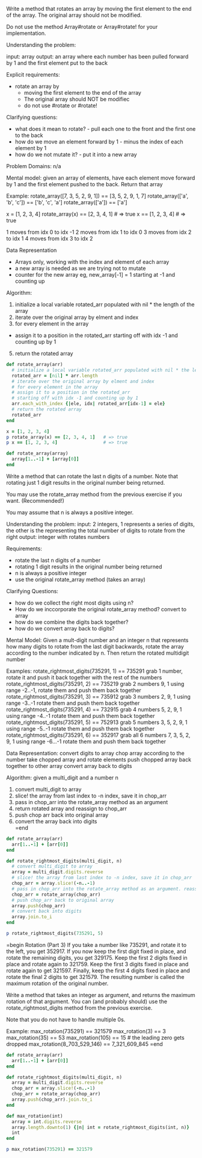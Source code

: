 Write a method that rotates an array by moving the first element to the end of the array. The original array should not be modified.

Do not use the method Array#rotate or Array#rotate! for your implementation.

Understanding the problem:

input: array
output: an array where each number has been pulled forward by 1 and the first element put to the back

Explicit requirements:

- rotate an array by
  - moving the first element to the end of the array
  - The original array should NOT be modifiec
  - do not use #rotate or #rotate!

Clarifying questions: 

- what does it mean to rotate? - pull each one to the front and the first one to the back
- how do we move an element forward by 1 - minus the index of each element by 1
- how do we not mutate it? - put it into a new array

Problem Domains: n/a

Mental model: given an array of elements, have each element move forward by 1 and the first element pushed to the back. Return that array

Example:
rotate_array([7, 3, 5, 2, 9, 1]) == [3, 5, 2, 9, 1, 7]
rotate_array(['a', 'b', 'c']) == ['b', 'c', 'a']
rotate_array(['a']) == ['a']

x = [1, 2, 3, 4]
rotate_array(x) == [2, 3, 4, 1]   # => true
x == [1, 2, 3, 4]                 # => true

1 moves from idx 0 to idx -1
2 moves from idx 1 to idx 0
3 moves from idx 2 to idx 1
4 moves from idx 3 to idx 2

Data Representation

- Arrays only, working with the index and element of each array
- a new array is needed as we are trying not to mutate
- counter for the new array eg, new_array[-1] = 1 starting at -1 and counting up

Algorithm:

1. initialize a local variable rotated_arr populated with nil * the length of the array
2. iterate over the original array by elment and index
3. for every element in the array

  -  assign it to a position in the rotated_arr starting off with idx -1 and counting up by 1

5. return the rotated array  

```ruby
def rotate_array(arr)
  # initialize a local variable rotated_arr populated with nil * the length of the array
  rotated_arr = [nil] * arr.length
  # iterate over the original array by elment and index
  # for every element in the array
  # assign it to a position in the rotated_arr
  # starting off with idx -1 and counting up by 1
  arr.each_with_index {|ele, idx| rotated_arr[idx-1] = ele}
  # return the rotated array
  rotated_arr
end

x = [1, 2, 3, 4]
p rotate_array(x) == [2, 3, 4, 1]   # => true
p x == [1, 2, 3, 4]                 # => true
```

```ruby
def rotate_array(array)
  array[1..-1] + [array[0]]
end
```

Write a method that can rotate the last n digits of a number. Note that rotating just 1 digit results in the original number being returned.

You may use the rotate_array method from the previous exercise if you want. (Recommended!)

You may assume that n is always a positive integer.

Understanding the problem: 
input: 2 integers, 1 represents a series of digits, the other is the representing the total number of digits to rotate from the right
output: integer with rotates numbers

Requirements:
- rotate the last n digits of a number 
- rotating 1 digit results in the original number being returned
- n is always a positive integer
- use the original rotate_array method (takes an array)

Clarifying Questions:
- how do we collect the right most digits using n?
- How do we inccorporate the original rotate_array method? convert to array
- how do we combine the digits back together?
- how do we convert array back to digits?
  

Mental Model:
Given a mult-digit number and an integer n that represents how many digits to rotate from the last digit backwards, rotate the array according to the number indicated by n. Then return the rotated multidigit number

Examples:
rotate_rightmost_digits(735291, 1) == 735291
grab 1 number, rotate it and push it back together with the rest of the numbers 
rotate_rightmost_digits(735291, 2) == 735219
grab 2 numbers 9, 1 using range -2..-1, rotate them and push them back together
rotate_rightmost_digits(735291, 3) == 735912
grab 3 numbers 2, 9, 1 using range -3..-1 rotate them and push them back together
rotate_rightmost_digits(735291, 4) == 732915
grab 4 numbers 5, 2, 9, 1 using range -4..-1 rotate them and push them back together
rotate_rightmost_digits(735291, 5) == 752913
grab 5 numbers 3, 5, 2, 9, 1 using range -5..-1 rotate them and push them back together
rotate_rightmost_digits(735291, 6) == 352917
grab all 6 numbers 7, 3, 5, 2, 9, 1 using range -6...-1 rotate them and push them back together

Data Representation: 
convert digits to array
chop array according to the number
take chopped array and rotate elements
push chopped array back together to other array
convert array back to digits

Algorithm:
given a multi_digit and a number n

1. convert multi_digit to array
2. slice! the array from last index to -n index, save it in chop_arr
3. pass in chop_arr into the rotate_array method as an argument
4. return rotated array and reassign to chop_arr
5. push chop arr back into original array
6. convert the array back into digits  
=end

```ruby
def rotate_array(arr)
  arr[1..-1] + [arr[0]]
end

def rotate_rightmost_digits(multi_digit, n)
  # convert multi_digit to array
  array = multi_digit.digits.reverse
  # slice! the array from last index to -n index, save it in chop_arr
  chop_arr = array.slice!(-n..-1)
  # pass in chop_arr into the rotate_array method as an argument. reassign chop_arr
  chop_arr = rotate_array(chop_arr)
  # push chop_arr back to original array
  array.push(chop_arr)
  # convert back into digits
  array.join.to_i
end  

p rotate_rightmost_digits(735291, 5)
```

=begin
Rotation (Part 3)
If you take a number like 735291, and rotate it to the left, you get 352917. If you now keep the first digit fixed in place, and rotate the remaining digits, you get 329175. Keep the first 2 digits fixed in place and rotate again to 321759. Keep the first 3 digits fixed in place and rotate again to get 321597. Finally, keep the first 4 digits fixed in place and rotate the final 2 digits to get 321579. The resulting number is called the maximum rotation of the original number.

Write a method that takes an integer as argument, and returns the maximum rotation of that argument. You can (and probably should) use the rotate_rightmost_digits method from the previous exercise.

Note that you do not have to handle multiple 0s.

Example:
max_rotation(735291) == 321579
max_rotation(3) == 3
max_rotation(35) == 53
max_rotation(105) == 15 # the leading zero gets dropped
max_rotation(8_703_529_146) == 7_321_609_845
=end

```ruby
def rotate_array(arr)
  arr[1..-1] + [arr[0]]
end

def rotate_rightmost_digits(multi_digit, n)
  array = multi_digit.digits.reverse
  chop_arr = array.slice!(-n..-1)
  chop_arr = rotate_array(chop_arr)
  array.push(chop_arr).join.to_i
end 

def max_rotation(int)
  array = int.digits.reverse
  array.length.downto(1) {|n| int = rotate_rightmost_digits(int, n)}
  int
end 

p max_rotation(735291) == 321579
```